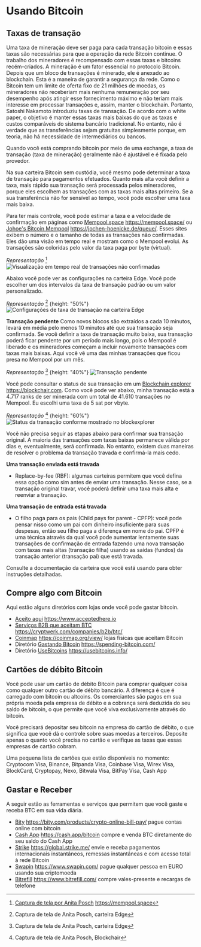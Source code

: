 # Usando Bitcoin

## Taxas de transação
Uma taxa de mineração deve ser paga para cada transação bitcoin e essas taxas são necessárias para que a operação da rede Bitcoin continue. O trabalho dos mineradores é recompensado com essas taxas e bitcoins recém-criados. A mineração é um fator essencial no protocolo Bitcoin. Depois que um bloco de transações é minerado, ele é anexado ao blockchain. Esta é a maneira de garantir a segurança da rede. Como o Bitcoin tem um limite de oferta fixo de 21 milhões de moedas, os mineradores não receberiam mais nenhuma remuneração por seu desempenho após atingir esse fornecimento máximo e não teriam mais interesse em processar transações e, assim, manter o blockchain. Portanto, Satoshi Nakamoto introduziu taxas de transação. De acordo com o white paper, o objetivo é manter essas taxas mais baixas do que as taxas e custos comparáveis ​​do sistema bancário tradicional. No entanto, não é verdade que as transferências sejam gratuitas simplesmente porque, em teoria, não há necessidade de intermediários ou bancos.

Quando você está comprando bitcoin por meio de uma exchange, a taxa de transação (taxa de mineração) geralmente não é ajustável e é fixada pelo provedor.

Na sua carteira Bitcoin sem custódia, você mesmo pode determinar a taxa de transação para pagamentos efetuados. Quanto mais alta você definir a taxa, mais rápido sua transação será processada pelos mineradores, porque eles escolhem as transações com as taxas mais altas primeiro. Se a sua transferência não for sensível ao tempo, você pode escolher uma taxa mais baixa.

Para ter mais controle, você pode estimar a taxa e a velocidade de confirmação em páginas como [Mempool.space](https://mempool.space/) https://mempool.space/ ou [Johoe's Bitcoin Mempool](https://jochen-hoenicke.de/queue/) https://jochen-hoenicke.de/queue/. Esses sites exibem o número e o tamanho de todas as transações não confirmadas. Eles dão uma visão em tempo real e mostram como o Mempool evolui. As transações são coloridas pelo valor da taxa paga por byte (virtual).

*Representação* [^74]
![Visualização em tempo real de transações não confirmadas](resources/_Mempool-space-white-back.png)

Abaixo você pode ver as configurações na carteira Edge. Você pode escolher um dos intervalos da taxa de transação padrão ou um valor personalizado.

*Representação* [^75]
{height: "50%"}
![Configurações de taxa de transação na carteira Edge](resources/_transaction-fee-setting.png)

**Transação pendente**
Como novos blocos são extraídos a cada 10 minutos, levará em média pelo menos 10 minutos até que sua transação seja confirmada. Se você definir a taxa de transação muito baixa, sua transação poderá ficar pendente por um período mais longo, pois o Mempool é liberado e os mineradores começam a incluir novamente transações com taxas mais baixas. Aqui você vê uma das minhas transações que ficou presa no Mempool por um mês.

*Representação* [^76]
{height: "40%"}
![Transação pendente](resources/_Pending-transaction-edge.png)

Você pode consultar o status de sua transação em um [Blockchain explorer](https://blockchair.com) https://blockchair.com. Como você pode ver abaixo, minha transação está a 4.717 ranks de ser minerada com um total de 41.610 transações no Mempool. Eu escolhi uma taxa de 5 sat por vbyte.

*Representação* [^77]
{height: "60%"}
![Status da transação conforme mostrado no blockexplorer](resources/_Pending-transaction-explorer.png)

Você não precisa seguir as etapas abaixo para confirmar sua transação original. A maioria das transações com taxas baixas permanece válida por dias e, eventualmente, será confirmada. No entanto, existem duas maneiras de resolver o problema da transação travada e confirmá-la mais cedo.

**Uma transação enviada está travada**
* Replace-by-fee (RBF): algumas carteiras permitem que você defina essa opção como sim antes de enviar uma transação. Nesse caso, se a transação original travar, você poderá definir uma taxa mais alta e reenviar a transação.

**Uma transação de entrada está travada**
* O filho paga para os pais (Child pays for parent - CPFP): você pode pensar nisso como um pai com dinheiro insuficiente para suas despesas, então seu filho paga a diferença em nome do pai. CPFP é uma técnica através da qual você pode aumentar lentamente suas transações de confirmação de entrada fazendo uma nova transação com taxas mais altas (transação filha) usando as saídas (fundos) da transação anterior (transação pai) que está travada.

Consulte a documentação da carteira que você está usando para obter instruções detalhadas.

## Compre algo com Bitcoin
Aqui estão alguns diretórios com lojas onde você pode gastar bitcoin.
* [Aceito aqui](https://www.acceptedhere.io) https://www.acceptedhere.io
* [Serviços B2B que aceitam BTC](https://cryptwerk.com/companies/b2b/btc/) https://cryptwerk.com/companies/b2b/btc/
* [Coinmap](https://coinmap.org/view/) https://coinmap.org/view/ lojas físicas que aceitam Bitcoin
* Diretório [Gastando Bitcoin](https://spending-bitcoin.com/) https://spending-bitcoin.com/
* Diretório [UseBitcoins](https://usebitcoins.info/) https://usebitcoins.info/

## Cartões de débito Bitcoin
Você pode usar um cartão de débito Bitcoin para comprar qualquer coisa como qualquer outro cartão de débito bancário. A diferença é que é carregado com bitcoin ou altcoins. Os comerciantes são pagos em sua própria moeda pela empresa de débito e a cobrança será deduzida do seu saldo de bitcoin, o que permite que você viva exclusivamente através do bitcoin.

Você precisará depositar seu bitcoin na empresa do cartão de débito, o que significa que você dá o controle sobre suas moedas a terceiros. Deposite apenas o quanto você precisa no cartão e verifique as taxas que essas empresas de cartão cobram.

Uma pequena lista de cartões que estão disponíveis no momento:
Cryptocom Visa, Binance, Bitpanda Visa, Coinbase Visa, Wirex Visa, BlockCard, Cryptopay, Nexo, Bitwala Visa, BitPay Visa, Cash App

## Gastar e Receber
A seguir estão as ferramentas e serviços que permitem que você gaste e receba BTC em sua vida diária.
* [Bity](https://bity.com/products/crypto-online-bill-pay/) https://bity.com/products/crypto-online-bill-pay/ pague contas online com bitcoin
* [Cash App](https://cash.app/bitcoin) https://cash.app/bitcoin compre e venda BTC diretamente do seu saldo do Cash App
* [Strike](https://global.strike.me/) https://global.strike.me/ envie e receba pagamentos internacionais instantâneos, remessas instantâneas e com acesso total à rede Bitcoin
* [Swapin](https://www.swapin.com/) https://www.swapin.com/ pague qualquer pessoa em EURO usando sua criptomoeda
* [Bitrefill](https://www.bitrefill.com/?hl=en) https://www.bitrefill.com/ compre vales-presente e recargas de telefone

[^74]: [Captura de tela por Anita Posch](https://mempool.space) https://mempool.space
[^75]: Captura de tela de Anita Posch, carteira Edge
[^76]: Captura de tela de Anita Posch, carteira Edge
[^77]: Captura de tela de Anita Posch, Blockchair

